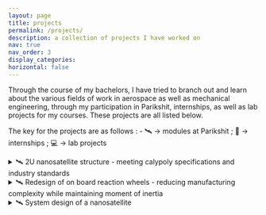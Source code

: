 ```yaml
---
layout: page
title: projects
permalink: /projects/
description: a collection of projects I have worked on
nav: true
nav_order: 3
display_categories:
horizontal: false
---
```


Through the course of my bachelors, I have tried to branch out and learn about the various fields of work in aerospace as well as mechanical engineering, through my participation in Parikshit, internships, as well as lab projects for my courses. These projects are all listed below. 

The key for the projects are as follows :   - 🛰️ -> modules at Parikshit ; 💼 -> internships ; 💻 -> lab projects 


<details>
  <summary>🛰️ 2U nanosatellite structure - meeting calypoly specifications and industry standards</summary>
  
  To allow for an outsourced battery pack, solar panels and on board computer to be placed in the structure, a complete overhaul of the satellite structure was done. In the process, we managed to reduce the weight of the structure by 33% while mainting satisfactory structural strength to overcome launch loads. The design was made on Fusion360, and the preliminary analysis was done using ANSYS. 

  *objectives:*
  - The structure shall be able to mate with an industry standard 2U class deployer
  - It shall be capable of surviving launch loads
    - acceleration loads
    - vibrational loads of the launch vehicle
  - The newly designed structure shall allow for outsourced parts
  
  The redesign also led to the reworking of the onboard burn wire mechanisms and the killswitch mechanism. 

</details>

<details>
  <summary>🛰️ Redesign of on board reaction wheels - reducing manufacturing complexity while maintaining moment of inertia</summary>

</details>
<details>
  <summary>🛰️ System design of a nanosatellite</summary>

</details>
